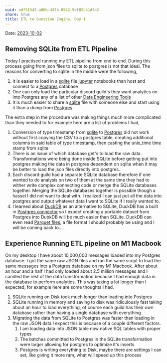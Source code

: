 ```yaml
---
uuid: adf51542-a86b-437b-8542-9ef82c41d7a2
share: true
title: ETL to Question Engine, Day 1
---
```

Date: [2023-10-02](/undefined)

## Removing SQLite from ETL Pipeline

Today I practised running my ETL pipeline from end to end. During this process going from json files to sqlite to postgres is not that ideal. The reasons for converting to sqlite in the middle were the following,

1. It is easier to load in a [sqlite](/1a1ccc57-1ba3-4ba7-8db9-9eb945b88d85) file [jupyter](/14b19809-58b0-44c8-a719-c50badebb08c) notebooks than host and connect to a [Postgres](/5d70cd64-3134-4b62-8879-12f1f8bb4afe) database
2. One can only load the particular discord guild's they want analytics on into Postgres any of a list of other [Data Engineering Tools](/undefined)
3. It is much easier to share a [sqlite](/1a1ccc57-1ba3-4ba7-8db9-9eb945b88d85) file with someone else and start using it than a dump from [Postgres](/5d70cd64-3134-4b62-8879-12f1f8bb4afe)

The extra step in the procedure was making things much more complicated than they needed to for example here are a list of problems I had,

1. Conversion of type timestamp from [sqlite](/1a1ccc57-1ba3-4ba7-8db9-9eb945b88d85) to [Postgres](/5d70cd64-3134-4b62-8879-12f1f8bb4afe) did not work without first copying the CSV to a postgres table, creating additional columns in said table of type timestamp, then casting the unix_time time stamp from sqlite
2. There is an issue of which database get's to load the raw data. Transformations were being done inside SQLite  before getting put into postgres making the data in postgres dependent on sqlite when it may be better to load the json files directly into postgres.
3. Each discord guild had a separate SQLite database therefore if one wanted to do analysis on two of them at the same time they had to wither write complex connecting code or merge the SQLite databases together. Merging the SQLite databases together is possible though a hassel I did not want to deal with. I realized I can just put all the data into postgres and output whatever data I want to SQLite if I really wanted to.
4. I learned about [DuckDB](/undefined) as an alternative to SQLite, DuckDB has a built in [Postgres connector](https://duckdb.org/docs/extensions/postgres_scanner.html) so I expect creating a portable dataset from Postgres into DubkDB will be much easier than SQLite. DuckDB can even read [Parquet files](https://duckdb.org/docs/data/parquet/overview.html), a file format I should probably be using and I will be coming back to....

## Experience Running ETL pipeline on M1 Macbook

On my desktop I have about 10,000,000 messages loaded into my Postgres database. I got the same raw JSON files and ran the same script to load the same messages into a Postgres database on my M1 Macbook. After about an hour and a half I had only loaded about 2.5 million messages and I candled the rest of the data transformation because I had enough data in the database to perform analytics. This was taking a lot longer than I expected, for example here are some thoughts I had.

1. SQLite running on Disk took much longer than loading into Postgres
2. SQLite running in memory and saving to disk was ridiculously fast taking about an hour to load everything, of course each guild has their own database rather than having a single database with everything
3. Migrating the data from SQLite to Postgres was faster than loading in the raw JSON data I expect this is because of a couple different factors.
	1. I am loading data into JSON table now native SQL tables with proper types
	2. The batches committed to Postgres in the SQLite transformation were larger allowing for postgres to optimize it's inserts
	3. Postgres is writing everything to Disk, maybe there are settings I can set, like giving it more ram, what will speed up this process